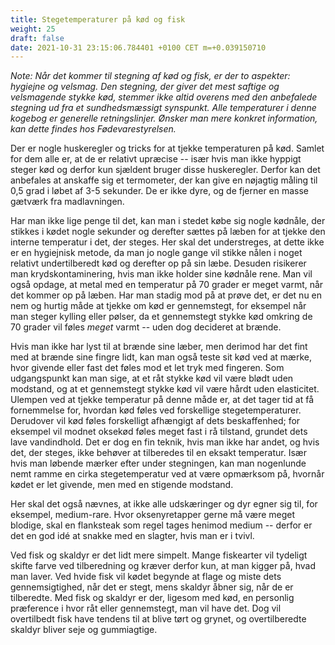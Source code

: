 ```yaml
---
title: Stegetemperaturer på kød og fisk
weight: 25
draft: false
date: 2021-10-31 23:15:06.784401 +0100 CET m=+0.039150710
---
```



*Note: Når det kommer til stegning af kød og fisk, er der to aspekter:
hygiejne og velsmag. Den stegning, der giver det mest saftige og
velsmagende stykke kød, stemmer ikke altid overens med den anbefalede
stegning ud fra et sundhedsmæssigt synspunkt. Alle temperaturer i denne
kogebog er generelle retningslinjer. Ønsker man mere konkret
information, kan dette findes hos Fødevarestyrelsen.*

Der er nogle huskeregler og tricks for at tjekke temperaturen på kød.
Samlet for dem alle er, at de er relativt upræcise -- især hvis man ikke
hyppigt steger kød og derfor kun sjældent bruger disse huskeregler.
Derfor kan det anbefales at anskaffe sig et termometer, der kan give en
nøjagtig måling til 0,5 grad i løbet af 3-5 sekunder. De er ikke dyre,
og de fjerner en masse gætværk fra madlavningen.

Har man ikke lige penge til det, kan man i stedet købe sig nogle
kødnåle, der stikkes i kødet nogle sekunder og derefter sættes på læben
for at tjekke den interne temperatur i det, der steges. Her skal det
understreges, at dette ikke er en hygiejnisk metode, da man jo nogle
gange vil stikke nålen i noget relativt undertilberedt kød og derefter
op på sin læbe. Desuden risikerer man krydskontaminering, hvis man ikke
holder sine kødnåle rene. Man vil også opdage, at metal med en
temperatur på 70 grader er meget varmt, når det kommer op på læben. Har
man stadig mod på at prøve det, er det nu en nem og hurtig måde at
tjekke om kød er gennemstegt, for eksempel når man steger kylling eller
pølser, da et gennemstegt stykke kød omkring de 70 grader vil føles
*meget* varmt -- uden dog decideret at brænde.

Hvis man ikke har lyst til at brænde sine læber, men derimod har det
fint med at brænde sine fingre lidt, kan man også teste sit kød ved at
mærke, hvor givende eller fast det føles mod et let tryk med fingeren.
Som udgangspunkt kan man sige, at et råt stykke kød vil være blødt uden
modstand, og at et gennemstegt stykke kød vil være hårdt uden
elasticitet. Ulempen ved at tjekke temperatur på denne måde er, at det
tager tid at få fornemmelse for, hvordan kød føles ved forskellige
stegetemperaturer. Derudover vil kød føles forskelligt afhængigt af dets
beskaffenhed; for eksempel vil modnet oksekød føles meget fast i rå
tilstand, grundet dets lave vandindhold. Det er dog en fin teknik, hvis
man ikke har andet, og hvis det, der steges, ikke behøver at tilberedes
til en eksakt temperatur. Især hvis man løbende mærker efter under
stegningen, kan man nogenlunde nemt ramme en cirka stegetemperatur ved
at være opmærksom på, hvornår kødet er let givende, men med en stigende
modstand.

Her skal det også nævnes, at ikke alle udskæringer og dyr egner sig til,
for eksempel, medium-rare. Hvor oksenyretapper gerne må være meget
blodige, skal en flanksteak som regel tages henimod medium -- derfor er
det en god idé at snakke med en slagter, hvis man er i tvivl.

Ved fisk og skaldyr er det lidt mere simpelt. Mange fiskearter vil
tydeligt skifte farve ved tilberedning og kræver derfor kun, at man
kigger på, hvad man laver. Ved hvide fisk vil kødet begynde at flage og
miste dets gennemsigtighed, når det er stegt, mens skaldyr åbner sig,
når de er tilberedte. Med fisk og skaldyr er der, ligesom med kød, en
personlig præference i hvor råt eller gennemstegt, man vil have det. Dog
vil overtilbedt fisk have tendens til at blive tørt og grynet, og
overtilberedte skaldyr bliver seje og gummiagtige.

